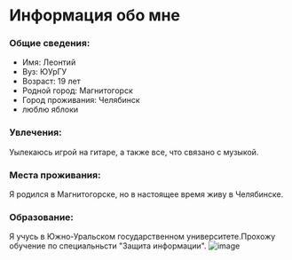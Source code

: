 
# Информация обо мне 

### Общие сведения:

- Имя: Леонтий
- Вуз: ЮУрГУ
- Возраст: 19 лет
- Родной город: Магнитогорск
- Город проживания: Челябинск
- люблю яблоки

### Увлечения:

Уылекаюсь игрой на гитаре, а также все, что связано с музыкой.

### Места проживания:

Я родился в Магнитогорске, но в настоящее время живу в Челябинске.

### Образование:

Я учусь в Южно-Уральском государственном университете.Прохожу обучение по специальньсти "Защита информации".
![image](https://user-images.githubusercontent.com/47628318/228311102-2193a000-fb51-41f4-a4ce-f499a567ac0a.png)

